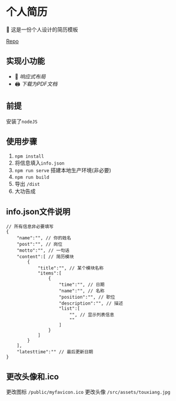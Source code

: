 # 个人简历

:bookmark_tabs: 这是一份个人设计的简历模板

[Repo](https://github.com/FangMingHong/resume)
## 实现小功能

- :iphone: *响应式布局*
- :printer: *下载为PDF文档*

## 前提
安装了```nodeJS```

## 使用步骤
1. ```npm install```
2. 将信息填入```info.json```
3. ```npm run serve``` 搭建本地生产环境(非必要)
4. ```npm run build```
5. 导出 ```/dist``` 
6. 大功告成

## info.json文件说明
```
// 所有信息非必要填写
{
    "name":"", // 你的姓名
    "post":"", // 岗位
    "motto":"", // 一句话
    "content":[ // 简历模块  
        {
            "title":"", // 某个模块名称
            "items":[ 
                {
                    "time":"", // 日期
                    "name":"", // 名称
                    "position":"", // 职位
                    "description":"", // 描述
                    "list":[
                        "", // 显示列表信息
                        ""
                    ]
                }
            ]
        }
    ],
    "latesttime":"" // 最后更新日期
}
```
## 更改头像和.ico

更改图标 ```/public/myfavicon.ico```
更改头像 ```/src/assets/touxiang.jpg```
